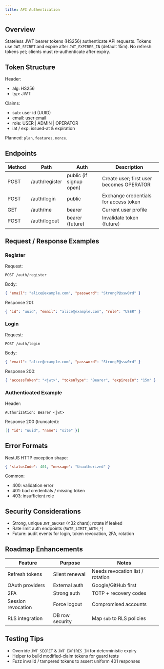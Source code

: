 ```yaml
---
title: API Authentication
---
```


## Overview

Stateless JWT bearer tokens (HS256) authenticate API requests. Tokens use `JWT_SECRET` and expire after `JWT_EXPIRES_IN` (default 15m). No refresh tokens yet; clients must re-authenticate after expiry.

## Token Structure

Header:

- alg: HS256
- typ: JWT

Claims:

- sub: user id (UUID)
- email: user email
- role: USER | ADMIN | OPERATOR
- iat / exp: issued-at & expiration

Planned: `plan`, `features`, `nonce`.

## Endpoints

| Method | Path           | Auth                    | Description                              |
| ------ | -------------- | ----------------------- | ---------------------------------------- |
| POST   | /auth/register | public (if signup open) | Create user; first user becomes OPERATOR |
| POST   | /auth/login    | public                  | Exchange credentials for access token    |
| GET    | /auth/me       | bearer                  | Current user profile                     |
| POST   | /auth/logout   | bearer (future)         | Invalidate token (future)                |

## Request / Response Examples

### Register

Request:

```http
POST /auth/register
```

Body:

```json
{ "email": "alice@example.com", "password": "StrongP@ssw0rd" }
```

Response 201:

```json
{ "id": "uuid", "email": "alice@example.com", "role": "USER" }
```

### Login

Request:

```http
POST /auth/login
```

Body:

```json
{ "email": "alice@example.com", "password": "StrongP@ssw0rd" }
```

Response 200:

```json
{ "accessToken": "<jwt>", "tokenType": "Bearer", "expiresIn": "15m" }
```

### Authenticated Example

Header:

```http
Authorization: Bearer <jwt>
```

Response 200 (truncated):

```json
[{ "id": "uuid", "name": "site" }]
```

## Error Formats

NestJS HTTP exception shape:

```json
{ "statusCode": 401, "message": "Unauthorized" }
```

Common:

- 400: validation error
- 401: bad credentials / missing token
- 403: insufficient role

## Security Considerations

- Strong, unique `JWT_SECRET` (≥32 chars); rotate if leaked
- Rate limit auth endpoints (`RATE_LIMIT_AUTH_*`)
- Future: audit events for login, token revocation, 2FA, rotation

## Roadmap Enhancements

| Feature            | Purpose         | Notes                            |
| ------------------ | --------------- | -------------------------------- |
| Refresh tokens     | Silent renewal  | Needs revocation list / rotation |
| OAuth providers    | External auth   | Google/GitHub first              |
| 2FA                | Strong auth     | TOTP + recovery codes            |
| Session revocation | Force logout    | Compromised accounts             |
| RLS integration    | DB row security | Map `sub` to RLS policies        |

## Testing Tips

- Override `JWT_SECRET` & `JWT_EXPIRES_IN` for deterministic expiry
- Helper to build modified-claim tokens for guard tests
- Fuzz invalid / tampered tokens to assert uniform 401 responses
